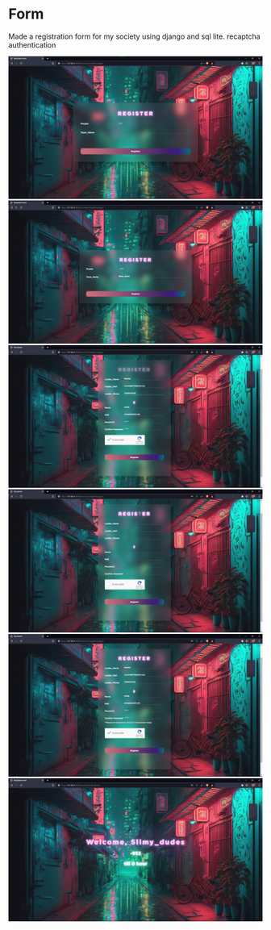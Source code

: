# Form
Made a registration form for my society using django and sql lite.
recaptcha authentication




![alt text](/screenshot/img6.png?raw=true)
![alt text](/screenshot/img5.png?raw=true)
![alt text](/screenshot/img3.png?raw=true)
![alt text](/screenshot/img4.png?raw=true)
![alt text](/screenshot/img2.png?raw=true)
![alt text](/screenshot/img1.png?raw=true)
